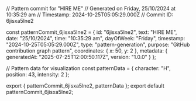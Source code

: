 // Pattern commit for "HIRE ME"
// Generated on Friday, 25/10/2024 at 10:35:29 am
// Timestamp: 2024-10-25T05:05:29.000Z
// Commit ID: 6jisxa5lne2

const patternCommit_6jisxa5lne2 = {
  id: "6jisxa5lne2",
  text: "HIRE ME",
  date: "25/10/2024",
  time: "10:35:29 am",
  dayOfWeek: "Friday",
  timestamp: "2024-10-25T05:05:29.000Z",
  type: "pattern-generation",
  purpose: "GitHub contribution graph pattern",
  coordinates: {
    x: 50,
    y: 2
  },
  metadata: {
    generatedAt: "2025-07-25T12:00:50.117Z",
    version: "1.0.0"
  }
};

// Pattern data for visualization
const patternData = {
  character: "H",
  position: 43,
  intensity: 2
};

export { patternCommit_6jisxa5lne2, patternData };
export default patternCommit_6jisxa5lne2;

